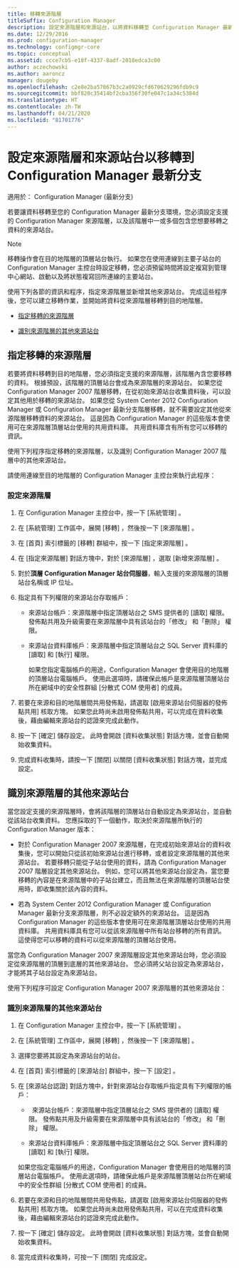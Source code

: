 ```yaml
---
title: 移轉來源階層
titleSuffix: Configuration Manager
description: 設定來源階層和來源站台，以將資料移轉至 Configuration Manager 最新分支環境。
ms.date: 12/29/2016
ms.prod: configuration-manager
ms.technology: configmgr-core
ms.topic: conceptual
ms.assetid: ccce7cb5-e18f-4337-8adf-2018edca3c00
author: aczechowski
ms.author: aaroncz
manager: dougeby
ms.openlocfilehash: c2e8e2ba57867b3c2a0929cfd670629296fdb9c9
ms.sourcegitcommit: bbf820c35414bf2cba356f30fe047c1a34c5384d
ms.translationtype: HT
ms.contentlocale: zh-TW
ms.lasthandoff: 04/21/2020
ms.locfileid: "81701776"
---
```

# <a name="configure-source-hierarchies-and-source-sites-for-migration-to-configuration-manager-current-branch"></a>設定來源階層和來源站台以移轉到 Configuration Manager 最新分支

適用於：  Configuration Manager (最新分支)

若要讓資料移轉至您的 Configuration Manager 最新分支環境，您必須設定支援的 Configuration Manager 來源階層，以及該階層中一或多個包含您想要移轉之資料的來源站台。  

> [!NOTE]  
>  移轉操作會在目的地階層的頂層站台執行。 如果您在使用連線到主要子站台的 Configuration Manager 主控台時設定移轉，您必須預留時間將設定複寫到管理中心網站、啟動以及將狀態複寫回所連線的主要站台。  

 使用下列各節的資訊和程序，指定來源階層並新增其他來源站台。 完成這些程序後，您可以建立移轉作業，並開始將資料從來源階層移轉到目的地階層。  

-   [指定移轉的來源階層](#BKBM_ConfigSrcHierarchy)  

-   [識別來源階層的其他來源站台](#BKBM_ConfigSrcSites)  

##  <a name="specify-a-source-hierarchy-for-migration"></a><a name="BKBM_ConfigSrcHierarchy"></a> 指定移轉的來源階層  
 若要將資料移轉到目的地階層，您必須指定支援的來源階層，該階層內含您要移轉的資料。 根據預設，該階層的頂層站台會成為來源階層的來源站台。 如果您從 Configuration Manager 2007 階層移轉，在從初始來源站台收集資料後，可以設定其他用於移轉的來源站台。 如果您從 System Center 2012 Configuration Manager 或 Configuration Manager 最新分支階層移轉，就不需要設定其他從來源階層移轉資料的來源站台。 這是因為 Configuration Manager 的這些版本會使用可在來源階層頂層站台使用的共用資料庫。 共用資料庫含有所有您可以移轉的資訊。  

 使用下列程序指定移轉的來源階層，以及識別 Configuration Manager 2007 階層中的其他來源站台。  

 請使用連線至目的地階層的 Configuration Manager 主控台來執行此程序：  

### <a name="to-configure-a-source-hierarchy"></a>設定來源階層   

1. 在 Configuration Manager 主控台中，按一下 [系統管理]  。  

2. 在 [系統管理]  工作區中，展開 [移轉]  ，然後按一下 [來源階層]  。  

3. 在 [首頁]  索引標籤的 [移轉]  群組中，按一下 [指定來源階層]  。  

4. 在 [指定來源階層]  對話方塊中，對於 [來源階層]  ，選取 [新增來源階層]  。  

5. 對於**頂層 Configuration Manager 站台伺服器**，輸入支援的來源階層的頂層站台名稱或 IP 位址。  

6. 指定具有下列權限的來源站台存取帳戶：  

   - 來源站台帳戶：來源階層中指定頂層站台之 SMS 提供者的 [讀取]  權限。 發佈點共用及升級需要在來源階層中具有該站台的「修改」  和「刪除」  權限。

   - 來源站台資料庫帳戶：來源階層中指定頂層站台之 SQL Server 資料庫的 [讀取]  和 [執行]  權限。  

     如果您指定電腦帳戶的用途，Configuration Manager 會使用目的地階層的頂層站台電腦帳戶。 使用此選項時，請確保此帳戶是來源階層頂層站台所在網域中的安全性群組 [分散式 COM 使用者]  的成員。  

7. 若要在來源和目的地階層間共用發佈點，請選取 [啟用來源站台伺服器的發佈點共用]  核取方塊。 如果您此時尚未啟用發佈點共用，可以完成在資料收集後，藉由編輯來源站台的認證來完成此動作。  

8. 按一下 [確定]  儲存設定。 此時會開啟 [資料收集狀態]  對話方塊，並會自動開始收集資料。  

9. 完成資料收集時，請按一下 [關閉]  以關閉 [資料收集狀態]  對話方塊，並完成設定。  

##  <a name="identify-additional-source-sites-of-the-source-hierarchy"></a><a name="BKBM_ConfigSrcSites"></a> 識別來源階層的其他來源站台  
 當您設定支援的來源階層時，會將該階層的頂層站台自動設定為來源站台，並自動從該站台收集資料。 您應採取的下一個動作，取決於來源階層所執行的 Configuration Manager 版本：  

-   對於 Configuration Manager 2007 來源階層，在完成初始來源站台的資料收集後，您可以開始只從該初始來源站台進行移轉，或者設定來源階層的其他來源站台。 若要移轉只能從子站台使用的資料，請為 Configuration Manager 2007 階層設定其他來源站台。 例如，您可以將其他來源站台設定為，當您要移轉的內容是在來源階層中的子站台建立，而且無法在來源階層的頂層站台使用時，即收集關於該內容的資料。  

-   若為 System Center 2012 Configuration Manager 或 Configuration Manager 最新分支來源階層，則不必設定額外的來源站台。 這是因為 Configuration Manager 的這些版本會使用可在來源階層頂層站台使用的共用資料庫。 共用資料庫具有您可以從該來源階層中所有站台移轉的所有資訊。 這使得您可以移轉的資料可以從來源階層的頂層站台使用。  

當您為 Configuration Manager 2007 來源階層設定其他來源站台時，您必須設定從來源階層的頂層到底層的其他來源站台。 您必須將父站台設定為來源站台，才能將其子站台設定為來源站台。  

使用下列程序可設定 Configuration Manager 2007 來源階層的其他來源站台：  

### <a name="to-identify-additional-source-sites-in-the-source-hierarchy"></a>識別來源階層的其他來源站台 

1.  在 Configuration Manager 主控台中，按一下 [系統管理]  。  

2.  在 [系統管理]  工作區中，展開 [移轉]  ，然後按一下 [來源階層]  。  

3.  選擇您要將其設定為來源站台的站台。  

4.  在 [首頁]  索引標籤的 [來源站台]  群組中，按一下 [設定]  。  

5.  在 [來源站台認證]  對話方塊中，針對來源站台存取帳戶指定具有下列權限的帳戶：  

    -   來源站台帳戶：來源階層中指定頂層站台之 SMS 提供者的 [讀取]  權限。 發佈點共用及升級需要在來源階層中具有該站台的「修改」  和「刪除」  權限。  

    -   來源站台資料庫帳戶：來源階層中指定頂層站台之 SQL Server 資料庫的 [讀取]  和 [執行]  權限。  

    如果您指定電腦帳戶的用途，Configuration Manager 會使用目的地階層的頂層站台電腦帳戶。 使用此選項時，請確保此帳戶是來源階層頂層站台所在網域中的安全性群組 [分散式 COM 使用者]  的成員。  

6.  若要在來源和目的地階層間共用發佈點，請選取 [啟用來源站台伺服器的發佈點共用]  核取方塊。 如果您此時尚未啟用發佈點共用，可以在完成資料收集後，藉由編輯來源站台的認證來完成此動作。  

7. 按一下 [確定]  儲存設定。 此時會開啟 [資料收集狀態]  對話方塊，並會自動開始收集資料。  

8.  當完成資料收集時，可按一下 [關閉]  完成設定。  
